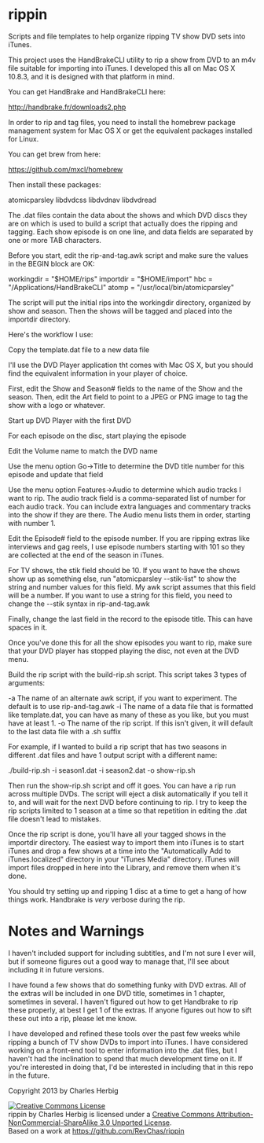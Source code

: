 rippin
======

Scripts and file templates to help organize ripping TV show DVD sets into iTunes.

This project uses the HandBrakeCLI utility to rip a show from DVD to an m4v file suitable for importing into iTunes. I developed this all on Mac OS X 10.8.3, and it is designed with that platform in mind.

You can get HandBrake and HandBrakeCLI here:

http://handbrake.fr/downloads2.php

In order to rip and tag files, you need to install the homebrew package management system for Mac OS X or get the equivalent packages installed for Linux.

You can get brew from here:

https://github.com/mxcl/homebrew

Then install these packages:

atomicparsley
libdvdcss
libdvdnav
libdvdread

The .dat files contain the data about the shows and which DVD discs they are on which is used to build a script that actually does the ripping and tagging. Each show episode is on one line, and data fields are separated by one or more TAB characters.

Before you start, edit the rip-and-tag.awk script and make sure the values in the BEGIN block are OK:

workingdir = "$HOME/rips"
importdir = "$HOME/import"
hbc = "/Applications/HandBrakeCLI"
atomp = "/usr/local/bin/atomicparsley"

The script will put the initial rips into the workingdir directory, organized by show and season. Then the shows will be tagged and placed into the importdir directory.

Here's the workflow I use:

Copy the template.dat file to a new data file

I'll use the DVD Player application tht comes with Mac OS X, but you should find the equivalent information in your player of choice.

First, edit the Show and Season# fields to the name of the Show and the season. Then, edit the Art field to point to a JPEG or PNG image to tag the show with a logo or whatever.

Start up DVD Player with the first DVD

For each episode on the disc, start playing the episode

Edit the Volume name to match the DVD name

Use the menu option Go->Title to determine the DVD title number for this episode and update that field

Use the menu option Features->Audio to determine which audio tracks I want to rip. The audio track field is a comma-separated list of number for each audio track. You can include extra languages and commentary tracks into the show if they are there. The Audio menu lists them in order, starting with number 1.

Edit the Episode# field to the episode number. If you are ripping extras like interviews and gag reels, I use episode numbers starting with 101 so they are collected at the end of the season in iTunes.

For TV shows, the stik field should be 10. If you want to have the shows show up as something else, run "atomicparsley --stik-list" to show the string and number values for this field. My awk script assumes that this field will be a number. If you want to use a string for this field, you need to change the --stik syntax in rip-and-tag.awk

Finally, change the last field in the record to the episode title. This can have spaces in it.

Once you've done this for all the show episodes you want to rip, make sure that your DVD player has stopped playing the disc, not even at the DVD menu.

Build the rip script with the build-rip.sh script. This script takes 3 types of arguments:

-a The name of an alternate awk script, if you want to experiment. The default is to use rip-and-tag.awk
-i The name of a data file that is formatted like template.dat, you can have as many of these as you like, but you must have at least 1.
-o The name of the rip script. If this isn't given, it will default to the last data file with a .sh suffix

For example, if I wanted to build a rip script that has two seasons in different .dat files and have 1 output script with a different name:

./build-rip.sh -i season1.dat -i season2.dat -o show-rip.sh

Then run the show-rip.sh script and off it goes. You can have a rip run across multiple DVDs. The script will eject a disk automatically if you tell it to, and will wait for the next DVD before continuing to rip. I try to keep the rip scripts limited to 1 season at a time so that repetition in editing the .dat file doesn't lead to mistakes.

Once the rip script is done, you'll have all your tagged shows in the importdir directory. The easiest way to import them into iTunes is to start iTunes and drop a few shows at a time into the "Automatically Add to iTunes.localized" directory in your "iTunes Media" directory. iTunes will import files dropped in here into the Library, and remove them when it's done.

You should try setting up and ripping 1 disc at a time to get a hang of how things work. Handbrake is *very* verbose during the rip.

Notes and Warnings
==================

I haven't included support for including subtitles, and I'm not sure I ever will, but if someone figures out a good way to manage that, I'll see about including it in future versions.

I have found a few shows that do something funky with DVD extras. All of the extras will be included in one DVD title, sometimes in 1 chapter, sometimes in several. I haven't figured out how to get Handbrake to rip these properly, at best I get 1 of the extras. If anyone figures out how to sift these out into a rip, please let me know.

I have developed and refined these tools over the past few weeks while ripping a bunch of TV show DVDs to import into iTunes. I have considered working on a front-end tool to enter information into the .dat files, but I haven't had the inclination to spend that much development time on it. If you're interested in doing that, I'd be interested in including that in this repo in the future.


Copyright 2013 by Charles Herbig

<a rel="license" href="http://creativecommons.org/licenses/by-nc-sa/3.0/deed.en_US"><img alt="Creative Commons License" style="border-width:0" src="http://i.creativecommons.org/l/by-nc-sa/3.0/88x31.png" /></a><br /><span xmlns:dct="http://purl.org/dc/terms/" property="dct:title">rippin</span> by <span xmlns:cc="http://creativecommons.org/ns#" property="cc:attributionName">Charles Herbig</span> is licensed under a <a rel="license" href="http://creativecommons.org/licenses/by-nc-sa/3.0/deed.en_US">Creative Commons Attribution-NonCommercial-ShareAlike 3.0 Unported License</a>.<br />Based on a work at <a xmlns:dct="http://purl.org/dc/terms/" href="https://github.com/RevChas/rippin" rel="dct:source">https://github.com/RevChas/rippin</a>
